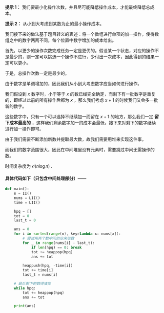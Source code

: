 **提示 1：** 我们要最小化操作次数，并且尽可能降低操作成本，才能最终降低总成本。

**提示 2：** 从小到大考虑到某数为止的最小操作成本。

我们接下来的做法基于题目转义的表述：将一个数组进行单项的加一操作，使得数组之中的数字两两不同，每个位置中数字增加的成本给出。

首先，以更少的操作次数完成任务一定是更优的。假设某一个状态，对应的操作不是最少的，则一定可以挑选一个操作不进行，少付出一次成本，因此得到的结果一定可以更小。

于是，总操作次数一定是最少的。

由于数字是单调增加的，因此我们从小到大考虑数字应当如何进行操作。

我们假设到 $x$ 数字时，小于等于 $x$ 的数已经完全确定，而剩下有一批数字是重复的，即经过此前的所有操作后都为 $x$ ，那么我们考虑 $x+1$ 的时候我们又会多一批新的数字。

这些数字中，只有一个可以选择不继续加一而留在 $x+1$ 的地方，那么我们一定 **留下成本最高的** ，这样我们剩余数字加一的成本会最低，接下来对剩下的数字继续进行加一操作即可。

由于我们需要不断添加新数并提取最大数，故我们需要用堆来实现这件事。

而我们的数字范围很大，因此在中间堆里没有元素时，需要跳过中间无需操作的数。

时间复杂度为 $\mathcal{O}(n\log n)$ .

#### 具体代码如下（只包含中间处理部分）——

```Python []
def main():
    n = II()
    nums = LII()
    time = LII()

    hpq = []
    tot = 0
    last_t = 0

    ans = 0
    for i in sorted(range(n), key=lambda x: nums[x]):
        # 尝试用两个数中间的空来填数
        for _ in range(nums[i] - last_t):
            if len(hpq) == 0: break
            tot += heappop(hpq)
            ans += tot
        
        heappush(hpq, -time[i])
        tot += time[i]
        last_t = nums[i]

    # 最后剩下的数得填完
    while hpq:
        tot += heappop(hpq)
        ans += tot

    print(ans)
```